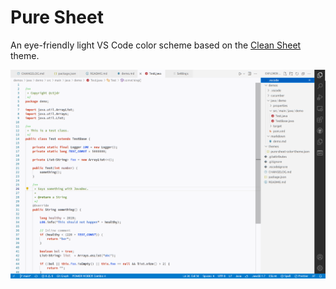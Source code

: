 # Pure Sheet

An eye-friendly light VS Code color scheme based on the [Clean Sheet](https://fappel.github.io/xiliary/clean-sheet.html) theme.


![Pure Sheet Screenshot](doc/images/pure-sheet-01.png)

